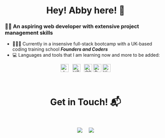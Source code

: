 <h1 align="center">Hey! Abby here! 👋 </h1>

### 💁‍♀️ An aspiring web developer with extensive project management skills
- 👩🏻‍💻  Currently in a insensive full-stack bootcamp with a UK-based coding training school ***Founders and Coders***
- 💻  Languages and tools that I am learning now and more to be added:
<p align="center">
<img src="https://img.shields.io/badge/JavaScript-282C34?logo=javascript&logoColor=F7DF1E" alt="JavaScript logo" title="JavaScript" height="25" />
&nbsp;

<img src="https://img.shields.io/badge/HTML5-282C34?logo=html5&logoColor=E34F26" alt="HTML5 logo" title="HTML5" height="25" />
&nbsp;
<img src="https://img.shields.io/badge/CSS3-282C34?logo=css3&logoColor=1572B6" alt="CSS3 logo" title="CSS3" height="25" />
<img src="https://img.shields.io/badge/React Native-282C34?logo=react&logoColor=61DAFB" alt="React Native logo" title="React" height="25" />
  <img src="https://img.shields.io/badge/VS%20Code-282C34?logo=visual-studio-code&logoColor=007ACC" alt="Visual Studio Code logo" title="Visual Studio Code" height="25" />
  
</p>
<Br>

<h1 align="center">Get in Touch! 📬</h1>
<Br>
<p align="center">
<a href="https://www.linkedin.com/in/abbychien" target="blank"><img align="center" src="https://img.shields.io/badge/Abby Chien-0077B5?style=for-the-badge&logo=linkedin&logoColor=white" /></a> &nbsp;&nbsp;&nbsp;  <a href="mailto:hello@abbychien.com" target="blank"><img align="center" src="https://img.shields.io/badge/hello@abbychien.com-D14836?style=for-the-badge&logo=gmail&logoColor=white" /></a>   
</p>

